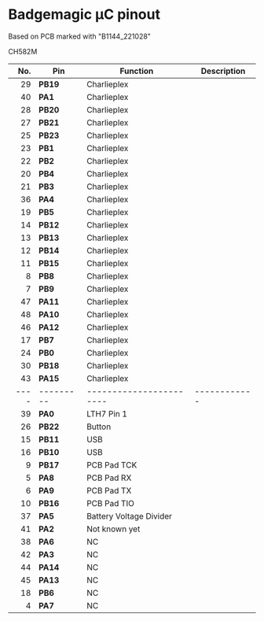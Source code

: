 # Badgemagic µC pinout

Based on PCB marked with "B1144_221028"

CH582M

|  No. | Pin       | Function                | Description  |
| ---: | --------- | ----------------------- | ------------ |
|   29 | **PB19**  | Charlieplex             |              |
|   40 | **PA1**   | Charlieplex             |              |
|   28 | **PB20**  | Charlieplex             |              |
|   27 | **PB21**  | Charlieplex             |              |
|   25 | **PB23**  | Charlieplex             |              |
|   23 | **PB1**   | Charlieplex             |              |
|   22 | **PB2**   | Charlieplex             |              |
|   20 | **PB4**   | Charlieplex             |              |
|   21 | **PB3**   | Charlieplex             |              |
|   36 | **PA4**   | Charlieplex             |              |
|   19 | **PB5**   | Charlieplex             |              |
|   14 | **PB12**  | Charlieplex             |              |
|   13 | **PB13**  | Charlieplex             |              |
|   12 | **PB14**  | Charlieplex             |              |
|   11 | **PB15**  | Charlieplex             |              |
|    8 | **PB8**   | Charlieplex             |              |
|    7 | **PB9**   | Charlieplex             |              |
|   47 | **PA11**  | Charlieplex             |              |
|   48 | **PA10**  | Charlieplex             |              |
|   46 | **PA12**  | Charlieplex             |              |
|   17 | **PB7**   | Charlieplex             |              |
|   24 | **PB0**   | Charlieplex             |              |
|   30 | **PB18**  | Charlieplex             |              |
|   43 | **PA15**  | Charlieplex             |              |
| ---- | --------- | ----------------------- | ------------ |
|   39 | **PA0**   | LTH7 Pin 1              |              |
|   26 | **PB22**  | Button                  |              |
|   15 | **PB11**  | USB                     |              |
|   16 | **PB10**  | USB                     |              |
|    9 | **PB17**  | PCB Pad TCK             |              |
|    5 | **PA8**   | PCB Pad RX              |              |
|    6 | **PA9**   | PCB Pad TX              |              |
|   10 | **PB16**  | PCB Pad TIO             |              |
|   37 | **PA5**   | Battery Voltage Divider |              |
|   41 | **PA2**   | Not known yet           |              |
|   38 | **PA6**   | NC                      |              |
|   42 | **PA3**   | NC                      |              |
|   44 | **PA14**  | NC                      |              |
|   45 | **PA13**  | NC                      |              |
|   18 | **PB6**   | NC                      |              |
|    4 | **PA7**   | NC                      |              |
